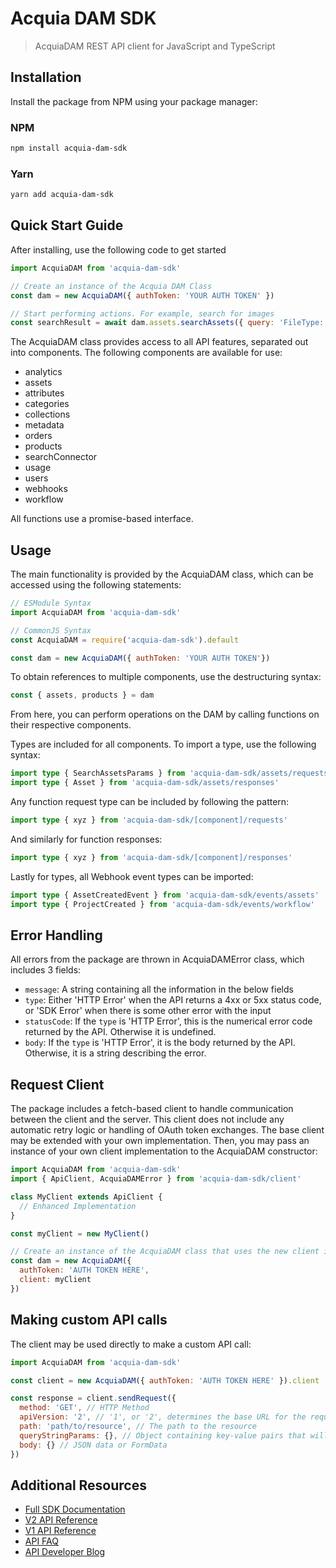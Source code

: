 # Acquia DAM SDK

> AcquiaDAM REST API client for JavaScript and TypeScript

## Installation
Install the package from NPM using your package manager:

### NPM
```bash
npm install acquia-dam-sdk
```

### Yarn
```bash
yarn add acquia-dam-sdk
```

## Quick Start Guide
After installing, use the following code to get started
```js
import AcquiaDAM from 'acquia-dam-sdk'

// Create an instance of the Acquia DAM Class
const dam = new AcquiaDAM({ authToken: 'YOUR AUTH TOKEN' })

// Start performing actions. For example, search for images
const searchResult = await dam.assets.searchAssets({ query: 'FileType: image' })
```
The AcquiaDAM class provides access to all API features, separated out into components. The following components are available for use:
- analytics
- assets
- attributes
- categories
- collections
- metadata
- orders
- products
- searchConnector
- usage
- users
- webhooks
- workflow

All functions use a promise-based interface.

## Usage
The main functionality is provided by the AcquiaDAM class, which can be accessed using the following statements:
```js
// ESModule Syntax
import AcquiaDAM from 'acquia-dam-sdk'

// CommonJS Syntax
const AcquiaDAM = require('acquia-dam-sdk').default

const dam = new AcquiaDAM({ authToken: 'YOUR AUTH TOKEN'})
```

To obtain references to multiple components, use the destructuring syntax:
```js
const { assets, products } = dam
```

From here, you can perform operations on the DAM by calling functions on their respective components.

Types are included for all components. To import a type, use the following syntax:
```ts
import type { SearchAssetsParams } from 'acquia-dam-sdk/assets/requests'
import type { Asset } from 'acquia-dam-sdk/assets/responses'
```

Any function request type can be included by following the pattern:
```ts
import type { xyz } from 'acquia-dam-sdk/[component]/requests'
```

And similarly for function responses:
```ts
import type { xyz } from 'acquia-dam-sdk/[component]/responses'
```

Lastly for types, all Webhook event types can be imported:
```ts
import type { AssetCreatedEvent } from 'acquia-dam-sdk/events/assets'
import type { ProjectCreated } from 'acquia-dam-sdk/events/workflow'
```

## Error Handling
All errors from the package are thrown in AcquiaDAMError class, which includes 3 fields:
- `message`: A string containing all the information in the below fields
- `type`: Either 'HTTP Error' when the API returns a 4xx or 5xx status code, or 'SDK Error' when there is some other error with the input
- `statusCode`: If the `type` is 'HTTP Error', this is the numerical error code returned by the API. Otherwise it is undefined.
- `body`: If the `type` is 'HTTP Error', it is the body returned by the API. Otherwise, it is a string describing the error.

## Request Client
The package includes a fetch-based client to handle communication between the client and the server. This client does not include any automatic retry logic or handling of OAuth token exchanges. The base client may be extended with your own implementation. Then, you may pass an instance of your own client implementation to the AcquiaDAM constructor:
```js
import AcquiaDAM from 'acquia-dam-sdk'
import { ApiClient, AcquiaDAMError } from 'acquia-dam-sdk/client'

class MyClient extends ApiClient {
  // Enhanced Implementation
}

const myClient = new MyClient()

// Create an instance of the AcquiaDAM class that uses the new client implementation
const dam = new AcquiaDAM({
  authToken: 'AUTH TOKEN HERE', 
  client: myClient
})
```

## Making custom API calls
The client may be used directly to make a custom API call:
```js
import AcquiaDAM from 'acquia-dam-sdk'

const client = new AcquiaDAM({ authToken: 'AUTH TOKEN HERE' }).client

const response = client.sendRequest({
  method: 'GET', // HTTP Method
  apiVersion: '2', // '1', or '2', determines the base URL for the request, corresponding to the API v1 or v2 base URLs
  path: 'path/to/resource', // The path to the resource
  queryStringParams: {}, // Object containing key-value pairs that will be converted into a query string
  body: {} // JSON data or FormData
})
```

## Additional Resources
- [Full SDK Documentation](https://docs.acquia.com/acquia-dam/developer/typescript-sdk)
- [V2 API Reference](https://widenv2.docs.apiary.io/)
- [V1 API Reference](https://widenv1.docs.apiary.io/)
- [API FAQ](https://community.acquia.com/acquiadam/s/article/API-FAQs)
- [API Developer Blog](https://dev.acquia.com/blog?f%5B0%5D=product%3A2796&page=0)